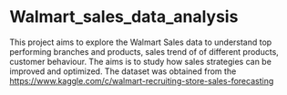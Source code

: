 # Walmart_sales_data_analysis
This project aims to explore the Walmart Sales data to understand top performing branches and products, sales trend of of different products, customer behaviour. 
The aims is to study how sales strategies can be improved and optimized. The dataset was obtained from the https://www.kaggle.com/c/walmart-recruiting-store-sales-forecasting
